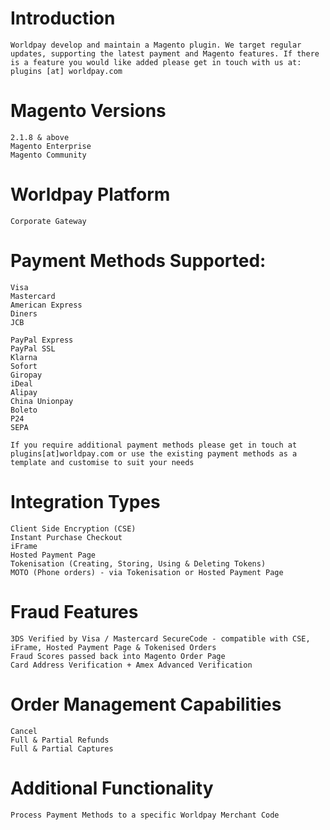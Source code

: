 # Introduction
    Worldpay develop and maintain a Magento plugin. We target regular updates, supporting the latest payment and Magento features. If there is a feature you would like added please get in touch with us at: plugins [at] worldpay.com

# Magento Versions

    2.1.8 & above
    Magento Enterprise
    Magento Community

# Worldpay Platform
    Corporate Gateway

# Payment Methods Supported:

    Visa
    Mastercard
    American Express
    Diners
    JCB
  
    PayPal Express
    PayPal SSL
    Klarna
    Sofort
    Giropay
    iDeal
    Alipay
    China Unionpay
    Boleto
    P24
    SEPA
    
    If you require additional payment methods please get in touch at plugins[at]worldpay.com or use the existing payment methods as a template and customise to suit your needs  
# Integration Types

    Client Side Encryption (CSE)
    Instant Purchase Checkout
    iFrame
    Hosted Payment Page
    Tokenisation (Creating, Storing, Using & Deleting Tokens)
    MOTO (Phone orders) - via Tokenisation or Hosted Payment Page
    
# Fraud Features
    3DS Verified by Visa / Mastercard SecureCode - compatible with CSE, iFrame, Hosted Payment Page & Tokenised Orders
    Fraud Scores passed back into Magento Order Page
    Card Address Verification + Amex Advanced Verification
    
# Order Management Capabilities
    Cancel
    Full & Partial Refunds
    Full & Partial Captures
    
# Additional Functionality
    Process Payment Methods to a specific Worldpay Merchant Code
    
    

  
  
  
